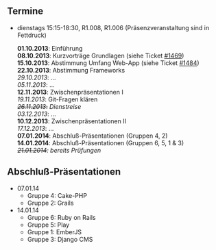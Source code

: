 ## Termine

-   dienstags 15:15-18:30, R1.008, R1.006 (Präsenzveranstaltung sind in Fettdruck)

    **01.10.2013**: Einführung  
    **08.10.2013**: Kurzvorträge Grundlagen
    (siehe Ticket [#1469](https://redmine.cs.hm.edu/issues/1469))   
    **15.10.2013**: Abstimmung Umfang Web-App
    (siehe Ticket [#1484](https://redmine.cs.hm.edu/issues/1484))  
    **22.10.2013**: Abstimmung Frameworks    
    *29.10.2013*: ...  
    *05.11.2013*: ...  
    **12.11.2013**: Zwischenpräsentationen I  
    *19.11.2013*: Git-Fragen klären  
    <s>*26.11.2013*:</s> *Dienstreise*  
    *03.12.2013*: ...  
    **10.12.2013**: Zwischenpräsentationen II  
    *17.12.2013*: ...  
    **07.01.2014**: Abschluß-Präsentationen (Gruppen 4, 2)  
    **14.01.2014**: Abschluß-Präsentationen (Gruppen 6, 5, 1 & 3)  
    *<s>21.01.2014</s>: bereits Prüfungen*
    
## Abschluß-Präsentationen

-   07.01.14
    -   Gruppe 4: Cake-PHP
    -   Gruppe 2: Grails
-   14.01.14
    -   Gruppe 6: Ruby on Rails
    -   Gruppe 5: Play
    -   Gruppe 1: EmberJS
    -   Gruppe 3: Django CMS

